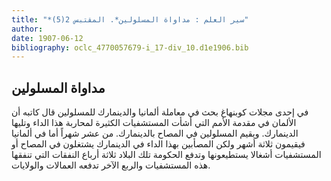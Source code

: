 ```yaml
---
title: "*سير العلم : مداواة المسلولين*. المقتبس 2(5)"
author: 
date: 1907-06-12
bibliography: oclc_4770057679-i_17-div_10.d1e1906.bib
---
```




##  مداواة المسلولين 


  في  إحدى  مجلات كوبنهاغ بحث في معاملة ألمانيا والدينمارك للمسلولين قال كاتبه أن الألمان في مقدمة الأمم التي أشأت المستشفيات الكثيرة لمحاربة هذا الداء وتليها الدينمارك. ويقيم المسلولين في المصاح بالدينمارك. من  عشر  شهراً أما في ألمانيا فيقيمون  ثلاثة  أشهر ولكن المصأبين بهذا الداء في الدينمارك يشتغلون في المصاح أو المستشفيات أشغالا يستطيعونها وتدفع الحكومة تلك البلاد  ثلاثة  أرباع النفقات التي تنفقها هذه المستشفيات والربع الآخر تدفعه العمالات والولايات.  
